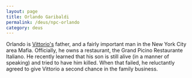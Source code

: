 ```yaml
---
layout: page
title: Orlando Garibaldi
permalink: /deus/npc-orlando
category: deus
---
```

Orlando is [Vittorio's](char-public-allen) father, and a fairly important man in the New York City area Mafia. Officially, he owns a restaurant, the Grand Picino Restaurante Italiano. He recently learned that his son is still alive (in a manner of speaking) and tried to have him killed. When that failed, he reluctantly agreed to give Vittorio a second chance in the family business.
